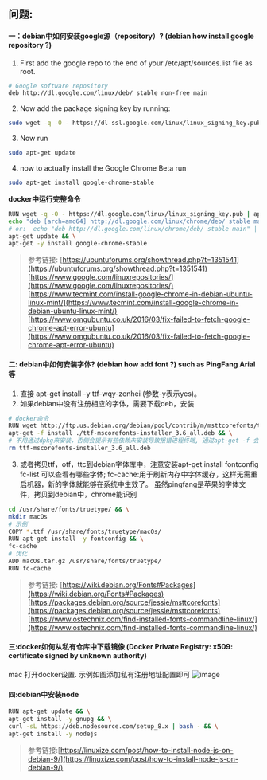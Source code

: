 ## 问题:
#### 一：debian中如何安装google源（repository）? (debian how install google repository ?)
1. First add the google repo to the end of your /etc/apt/sources.list file as root.
```sh
# Google software repository
deb http://dl.google.com/linux/deb/ stable non-free main
```
2. Now add the package signing key by running:
```sh
sudo wget -q -O - https://dl-ssl.google.com/linux/linux_signing_key.pub | apt-key add -
```
3. Now run
```sh
sudo apt-get update
```
4. now to actually install the Google Chrome Beta run
```sh
sudo apt-get install google-chrome-stable
```
**docker中运行完整命令**
```sh
RUN wget -q -O - https://dl.google.com/linux/linux_signing_key.pub | apt-key add - && \
echo "deb [arch=amd64] http://dl.google.com/linux/chrome/deb/ stable main" | tee /etc/apt/sources.list.d/google-chrome.list && \
# or:  echo "deb http://dl.google.com/linux/chrome/deb/ stable main" | tee -a /etc/apt/sources.list && \
apt-get update && \
apt-get -y install google-chrome-stable
```
> 参考链接: [https://ubuntuforums.org/showthread.php?t=1351541](https://ubuntuforums.org/showthread.php?t=1351541)
> [https://www.google.com/linuxrepositories/](https://www.google.com/linuxrepositories/)
> [https://www.tecmint.com/install-google-chrome-in-debian-ubuntu-linux-mint/](https://www.tecmint.com/install-google-chrome-in-debian-ubuntu-linux-mint/)
> [https://www.omgubuntu.co.uk/2016/03/fix-failed-to-fetch-google-chrome-apt-error-ubuntu](https://www.omgubuntu.co.uk/2016/03/fix-failed-to-fetch-google-chrome-apt-error-ubuntu)

#### 二: debian中如何安装字体? (debian how add font ?) such as PingFang Arial等
1. 直接 apt-get install -y ttf-wqy-zenhei (参数-y表示yes)。
2. 如果debian中没有注册相应的字体，需要下载deb，安装
```sh
# docker命令
RUN wget http://ftp.us.debian.org/debian/pool/contrib/m/msttcorefonts/ttf-mscorefonts-installer_3.6_all.deb && \
apt-get -f install ./ttf-mscorefonts-installer_3.6_all.deb && \
# 不用通过dpkg来安装，否侧会提示有些依赖未安装导致报错进程终端, 通过apt-get -f 会修复依赖(指定具体的./**.deb)
rm ttf-mscorefonts-installer_3.6_all.deb
```
3. 或者拷贝ttf，otf，ttc到debian字体库中，注意安装apt-get install fontconfig
fc-list 可以查看有哪些字体; fc-cache:用于刷新内存中字体缓存，这样无需重启机器，新的字体就能够在系统中生效了。
虽然pingfang是苹果的字体文件，拷贝到debian中，chrome能识别
```sh
cd /usr/share/fonts/truetype/ && \
mkdir macOs
# 示例
COPY *.ttf /usr/share/fonts/truetype/macOs/
RUN apt-get install -y fontconfig && \
fc-cache
# 优化
ADD macOs.tar.gz /usr/share/fonts/truetype/
RUN fc-cache
```

> 参考链接: [https://wiki.debian.org/Fonts#Packages](https://wiki.debian.org/Fonts#Packages)
[https://packages.debian.org/source/jessie/msttcorefonts](https://packages.debian.org/source/jessie/msttcorefonts)
[https://www.ostechnix.com/find-installed-fonts-commandline-linux/](https://www.ostechnix.com/find-installed-fonts-commandline-linux/)

#### 三:docker如何从私有仓库中下载镜像 (Docker Private Registry: x509: certificate signed by unknown authority)
mac 打开docker设置.
示例如图添加私有注册地址配置即可
![image](https://user-images.githubusercontent.com/13174560/43839192-15e3278c-9b50-11e8-8d2c-ad3d0a63ab52.png)

#### 四:debian中安装node
```sh
RUN apt-get update && \
apt-get install -y gnupg && \
curl -sL https://deb.nodesource.com/setup_8.x | bash - && \
apt-get install -y nodejs
```
> 参考链接:[https://linuxize.com/post/how-to-install-node-js-on-debian-9/](https://linuxize.com/post/how-to-install-node-js-on-debian-9/)

